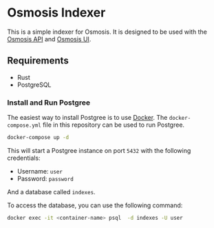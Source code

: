 # Osmosis Indexer

This is a simple indexer for Osmosis. It is designed to be used with the [Osmosis API]()
and [Osmosis UI]().

## Requirements

- Rust
- PostgreSQL

### Install and Run Postgree

The easiest way to install Postgree is to use [Docker](https://www.docker.com/). The `docker-compose.yml` file in this repository can be used to run Postgree.

```bash
docker-compose up -d
```

This will start a Postgree instance on port `5432` with the following credentials:

- Username: `user`
- Password: `password`

And a database called `indexes`.

To access the database, you can use the following command:

```bash
docker exec -it <container-name> psql  -d indexes -U user
```
